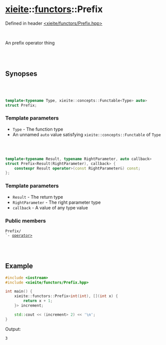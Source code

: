 # [xieite](../xieite.md)::[functors](../functors.md)::Prefix
Defined in header [<xieite/functors/Prefix.hpp>](../../include/xieite/functors/Prefix.hpp)

<br/>

An prefix operator thing

<br/><br/>

## Synopses

<br/><br/>

```cpp
template<typename Type, xieite::concepts::Functable<Type> auto>
struct Prefix;
```
### Template parameters
- `Type` - The function type
- An unnamed `auto` value satisfying `xieite::concepts::Functable` of `Type`

<br/><br/>

```cpp
template<typename Result, typename RightParameter, auto callback>
struct Prefix<Result(RightParameter), callback> {
	constexpr Result operator>(const RightParameter&) const;
};
```
### Template parameters
- `Result` - The return type
- `RightParameter` - The right parameter type
- `callback` - A value of any type value
### Public members
<pre><code>Prefix/
`- <a href="./Prefix/operatorMode.md">operator></a>
</code></pre>

<br/><br/>

## Example
```cpp
#include <iostream>
#include <xieite/functors/Prefix.hpp>

int main() {
	xieite::functors::Prefix<int(int), [](int x) {
		return x + 1;
	}> increment;

	std::cout << (increment> 2) << '\n';
}
```
Output:
```
3
```
